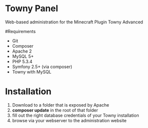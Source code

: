 Towny Panel
=====

Web-based administration for the Minecraft Plugin Towny Advanced


#Requirements

* Git
* Composer
* Apache 2
* MySQL 5+
* PHP 5.3.4
* Symfony 2.5+ (via composer)
* Towny with MySQL

# Installation

1. Download to a folder that is exposed by Apache 
1. **composer update** in the root of that folder
2. fill out the right database credentials of your Towny installation
3. browse via your webserver to the administration website

